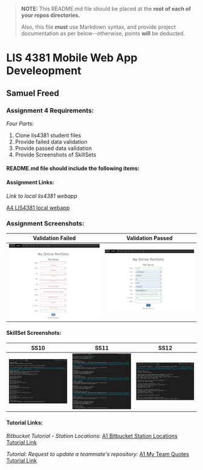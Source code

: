 > **NOTE:** This README.md file should be placed at the **root of each of your repos directories.**
>
>Also, this file **must** use Markdown syntax, and provide project documentation as per below--otherwise, points **will** be deducted.
>

# LIS 4381 Mobile Web App Develeopment

## Samuel Freed

### Assignment 4 Requirements:

*Four Parts:*

1. Clone lis4381 student files
2. Provide failed data validation
3. Provide passed data validation
4. Provide Screenshots of SkillSets

#### README.md file should include the following items:

#### Assignment Links:

*Link to local lis4381 webapp*

[A4 LIS4381 local webapp](http://localhost/repos/lis4381/index.php "LIS 4381 Webapp")

### Assignment Screenshots:
|Validation Failed| Validation Passed|
|----|----|
|![Validation Failed Screenshot](img/failed.png)|![Validation Passed Screenshot](img/passed.png)|


#### SkillSet Screenshots:

| SS10 | SS11 | SS12 |
| ----------- | ----------- | ----------- |
|![SS10 Screenshot](img/ss10.png)|![SS11 Screenshot](img/ss11.png)|![SS12 Screenshot](img/ss12.png)|


#### Tutorial Links:

*Bitbucket Tutorial - Station Locations:*
[A1 Bitbucket Station Locations Tutorial Link](https://bitbucket.org/sgf19b/bitbucketstationlocations/ "Bitbucket Station Locations")

*Tutorial: Request to update a teammate's repository:*
[A1 My Team Quotes Tutorial Link](https://bitbucket.org/sgf19b/myteamquotes/ "My Team Quotes Tutorial")